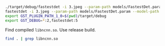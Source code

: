 ```bash
./target/debug/fastestdet -i 3.jpeg --param-path models/FastestDet.param --model-path models/FastestDet.bin --classes-path models/classes.toml -o out.jpg
fastestdet -i 3.jpeg --param-path models/FastestDet.param --model-path models/FastestDet.bin --classes-path models/classes.toml -o out.jpg
export GST_PLUGIN_PATH_1_0=$(pwd)/target/debug
export GST_DEBUG=*:2,fastestdet:5
```

Find compiled `libncnn.so`. Use release build.

```bash
find . | grep libncnn.so
```
